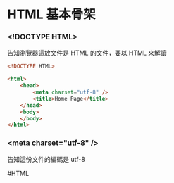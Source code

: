 # HTML 基本骨架
### \<!DOCTYPE  HTML\>
告知瀏覽器這放文件是 HTML 的文件，要以 HTML 來解讀

 ```html
 <!DOCTYPE HTML>
 
 <html>
	 <head>
		 <meta charset="utf-8" />
		 <title>Home Page</title>
	 </head>
	 <body>
	 </body>
 </html>
```

### \<meta charset="utf-8" /\>
告知這份文件的編碼是 utf-8

#HTML 